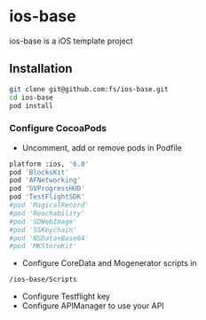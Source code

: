 ios-base
=========

ios-base is a iOS template project

 
Installation
--------------

```sh
git clone git@github.com:fs/ios-base.git
cd ios-base
pod install
```

### Configure CocoaPods

* Uncomment, add or remove pods in Podfile

```sh
platform :ios, '6.0'
pod 'BlocksKit'
pod 'AFNetworking'
pod 'SVProgressHUD'
pod 'TestFlightSDK'
#pod 'MagicalRecord'
#pod 'Reachability'
#pod 'SDWebImage'
#pod 'SSKeychain'
#pod 'NSData+Base64'
#pod 'MKStoreKit'
```

* Configure CoreData and Mogenerator scripts in
```sh
/ios-base/Scripts 
```

* Configure Testflight key
* Configure APIManager to use your API

    